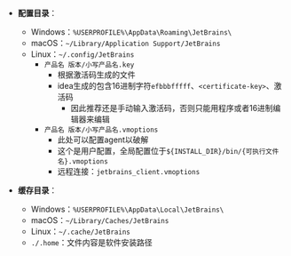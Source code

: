 
- **配置目录**：
	- Windows：`%USERPROFILE%\AppData\Roaming\JetBrains\`
    - macOS：`~/Library/Application Support/JetBrains`
    - Linux：`~/.config/JetBrains`
		- `产品名 版本/小写产品名.key`
			- 根据激活码生成的文件
			- idea生成的包含16进制字符`efbbbfffff`、`<certificate-key>`、激活码
				- 因此推荐还是手动输入激活码，否则只能用程序或者16进制编辑器来编辑
		- `产品名 版本/小写产品名.vmoptions`
			- 此处可以配置agent以破解
			- 这个是用户配置，全局配置位于`${INSTALL_DIR}/bin/{可执行文件名}.vmoptions`
			- 远程连接：`jetbrains_client.vmoptions`

- **缓存目录**：
    - Windows：`%USERPROFILE%\AppData\Local\JetBrains\`
    - macOS：`~/Library/Caches/JetBrains`
    - Linux：`~/.cache/JetBrains`
    - `./.home`：文件内容是软件安装路径